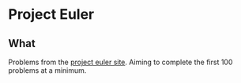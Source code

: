 # Project Euler

## What

Problems from the [project euler site](https://projecteuler.net/). Aiming to complete the first 100 problems at a minimum.
